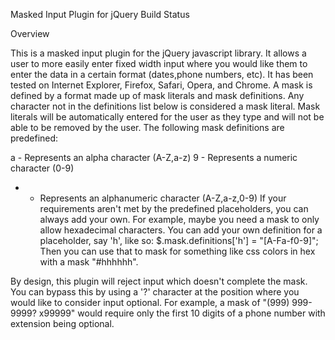 Masked Input Plugin for jQuery
Build Status

Overview

This is a masked input plugin for the jQuery javascript library.
It allows a user to more easily enter fixed width input where you would like them to enter the data in a certain
format (dates,phone numbers, etc). It has been tested on Internet Explorer, Firefox, Safari, Opera, and Chrome.
A mask is defined by a format made up of mask literals and mask definitions.
Any character not in the definitions list below is considered a mask literal.
Mask literals will be automatically entered for the user as they type and will not be able to be removed by the user.
The following mask definitions are predefined:

a - Represents an alpha character (A-Z,a-z)
9 - Represents a numeric character (0-9)
* - Represents an alphanumeric character (A-Z,a-z,0-9)
If your requirements aren't met by the predefined placeholders, you can always add your own.
For example, maybe you need a mask to only allow hexadecimal characters.
You can add your own definition for a placeholder, say 'h', like so: $.mask.definitions['h'] = "[A-Fa-f0-9]";
Then you can use that to mask for something like css colors in hex with a mask "#hhhhhh".

By design, this plugin will reject input which doesn't complete the mask.
You can bypass this by using a '?' character at the position where you would like to consider input optional.
For example, a mask of "(999) 999-9999? x99999" would require only the first 10 digits of a phone number with
extension being optional.
